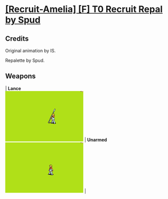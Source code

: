 # [\[Recruit-Amelia\] \[F\] T0 Recruit Repal by Spud](./)
## Credits

Original animation by IS.

Repalette by Spud.

## Weapons

| <b>Lance</b><br/><img alt="Lance animation" src="./2.%20Lance/Lance.gif"/> | <b>Unarmed</b><br/><img alt="Unarmed animation" src="./8.%20Unarmed/Unarmed.gif"/> |
